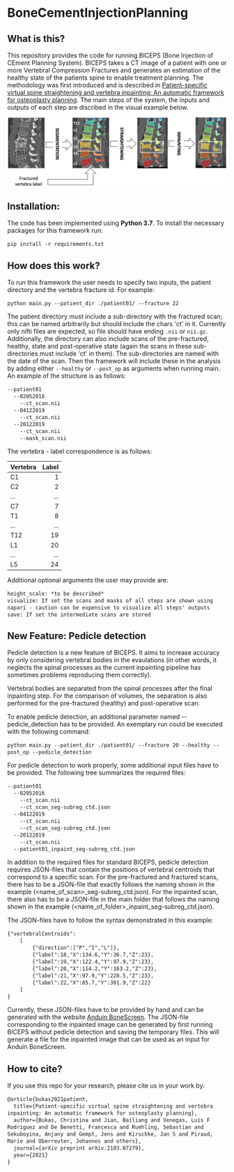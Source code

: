 # BoneCementInjectionPlanning

## What is this?
This repository provides the code for running BICEPS (Bone Injection of CEment Planning System). BICEPS takes a CT image of a patient with one or more Vertebral Compression Fractures and generates an estimation of the healthy state of the patients spine to enable treatment planning. The methodology was first introduced and is described in [Patient-specific virtual spine straightening and vertebra inpainting: An automatic framework for osteoplasty planning](https://arxiv.org/abs/2103.07279). The main steps of the system, the inputs and outputs of each step are discribed in the visual example below.

![image](https://github.com/christinab12/bone-cement-injection-planning/blob/main/workflow.png)

## Installation:
The code has been implemented using **Python 3.7**. To install the necessary packages for this framework run:
```
pip install -r requirements.txt
```

## How does this work?

To run this framework the user needs to specify two inputs, the patient directory and the vertebra fracture id. For example:
```
python main.py --patient_dir ./patient01/ --fracture 22
```
The patient directory must include a sub-directory with the fractured scan; this can be named arbitrarily but should include the chars 'ct' in it. Currently only nifti files are expected, so file should have ending ```.nii``` or ```nii.gz```. Additionally, the directory can also include scans of the pre-fractured, healthy, state and post-operative state (again the scans in these sub-directories must include 'ct' in them). The sub-directories are named with the date of the scan. Then the framework will include these in the analysis by adding either ``` --healthy ``` or ``` --post_op ``` as arguments when running main. An example of the structure is as follows:

```
--patient01
  --02052016
    --ct_scan.nii
  --04122019
    --ct_scan.nii
  --20122019
    --ct_scan.nii
    --mask_scan.nii
```

The vertebra - label correspondence is as follows:

| Vertebra | Label |
| ----------- | ---------------:|
| C1 | 1 |
| C2 | 2 |
| ... | ... |
| C7 | 7 |
| T1 | 8 |
| ... | ... |
| T12 | 19 |
| L1 | 20 |
| ... | ... |
| L5 | 24 |

Additional optional arguments the user may provide are:

```
height_scale: *to be described*
visualize: If set the scans and masks of all steps are shown using napari - caution can be expensive to visualize all steps' outputs
save: If set the intermediate scans are stored
```

## New Feature: Pedicle detection

Pedicle detection is a new feature of BICEPS. It aims to increase accuracy by only considering vertebral bodies in the evaulations (in other words, it neglects the spinal processes as the current inpainting pipeline has sometimes problems reproducing them correctly).

Vertebral bodies are separated from the spinal processes after the final inpainting step. For the comparison of volumes, the separation is also performed for the pre-fractured (healthy) and post-operative scan.

To enable pedicle detection, an additional parameter named --pedicle_detection has to be provided. An exemplary run could be executed with the following command:

```
python main.py --patient_dir ./patient01/ --fracture 20 --healthy --post_op --pedicle_detection
```

For pedicle detection to work properly, some additional input files have to be provided. The following tree summarizes the required files:

```
--patient01
  --02052016
    --ct_scan.nii
    --ct_scan_seg-subreg_ctd.json
  --04122019
    --ct_scan.nii
    --ct_scan_seg-subreg_ctd.json
  --20122019
    --ct_scan.nii
  --patient01_inpaint_seg-subreg_ctd.json
```

In addition to the required files for standard BICEPS, pedicle detection requires JSON-files that contain the positions of vertebral centroids that correspond to a specific scan.
For the pre-fractured and fractured scans, there has to be a JSON-file that exactly follows the naming shown in the example (<name_of_scan>_seg-subreg_ctd.json).
For the inpainted scan, there also has to be a JSON-file in the main folder that follows the naming shown in the example (<name_of_folder>_inpaint_seg-subreg_ctd.json).

The JSON-files have to follow the syntax demonstrated in this example:

```
{"vertebralCentroids":
    [
        {"direction":["P","I","L"]},
        {"label":18,"X":134.6,"Y":36.7,"Z":23},
        {"label":19,"X":122.4,"Y":97.9,"Z":23},
        {"label":20,"X":114.2,"Y":163.2,"Z":23},
        {"label":21,"X":97.9,"Y":228.5,"Z":23},
        {"label":22,"X":85.7,"Y":301.9,"Z":22}
    ]
}
```
Currently, these JSON-files have to be provided by hand and can be generated with the website [Anduin BoneScreen](https://anduin.bonescreen.de). The JSON-file corresponding to the inpainted image can be generated by first running BICEPS without pedicle detection and saving the temporary files. This will generate a file for the inpainted image that can be used as an input for Anduin BoneScreen.

## How to cite?
If you use this repo for your research, please cite us in your work by:

```
@article{bukas2021patient,
  title={Patient-specific virtual spine straightening and vertebra inpainting: An automatic framework for osteoplasty planning},
  author={Bukas, Christina and Jian, Bailiang and Venegas, Luis F Rodriguez and De Benetti, Francesca and Ruehling, Sebastian and Sekuboyina, Anjany and Gempt, Jens and Kirschke, Jan S and Piraud, Marie and Oberreuter, Johannes and others},
  journal={arXiv preprint arXiv:2103.07279},
  year={2021}
}
```
